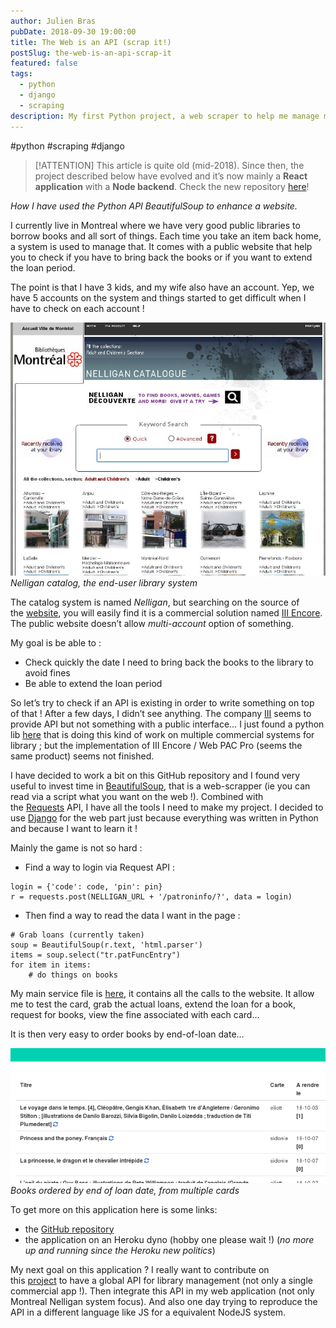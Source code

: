 ```yaml
---
author: Julien Bras
pubDate: 2018-09-30 19:00:00
title: The Web is an API (scrap it!)
postSlug: the-web-is-an-api-scrap-it
featured: false
tags:
  - python
  - django
  - scraping
description: My first Python project, a web scraper to help me manage my library accounts
---
```


#python #scraping #django

> [!ATTENTION]
> This article is quite old (mid-2018). Since then, the project described below have evolved and it’s now mainly a **React application** with a **Node backend**. Check the new repository [here](https://github.com/julbrs/nelligan-plus)!

_How I have used the Python API BeautifulSoup to enhance a website._

I currently live in Montreal where we have very good public libraries to borrow books and all sort of things. Each time you take an item back home, a system is used to manage that. It comes with a public website that help you to check if you have to bring back the books or if you want to extend the loan period.

The point is that I have 3 kids, and my wife also have an account. Yep, we have 5 accounts on the system and things started to get difficult when I have to check on each account !

![](./nelligan1.png)
_Nelligan catalog, the end-user library system_

The catalog system is named *Nelligan*, but searching on the source of the [website](https://nelligan.ville.montreal.qc.ca/search), you will easily find it is a commercial solution named [III Encore](https://www.iii.com/products/sierra-ils/encore-discovery/). The public website doesn’t allow *multi-account* option of something.

My goal is be able to :

- Check quickly the date I need to bring back the books to the library to avoid fines
- Be able to extend the loan period

So let’s try to check if an API is existing in order to write something on top of that ! After a few days, I didn’t see anything. The company [III](https://www.iii.com/) seems to provide API but not something with a public interface… I just found a python lib [here](https://github.com/BenjaminEHowe/library-api) that is doing this kind of work on multiple commercial systems for library ; but the implementation of III Encore / Web PAC Pro (seems the same product) seems not finished.

I have decided to work a bit on this GitHub repository and I found very useful to invest time in [BeautifulSoup](https://www.crummy.com/software/BeautifulSoup/), that is a web-scrapper (ie you can read via a script what you want on the web !). Combined with the [Requests](http://docs.python-requests.org/en/master/) API, I have all the tools I need to make my project. I decided to use [Django](https://www.djangoproject.com/) for the web part just because everything was written in Python and because I want to learn it !

Mainly the game is not so hard :

- Find a way to login via Request API :

```
login = {'code': code, 'pin': pin}
r = requests.post(NELLIGAN_URL + '/patroninfo/?', data = login)
```

- Then find a way to read the data I want in the page :

```
# Grab loans (currently taken)
soup = BeautifulSoup(r.text, 'html.parser')
items = soup.select("tr.patFuncEntry")
for item in items:
    # do things on books
```

My main service file is [here](https://github.com/bobman38/nelligan/blob/master/library/services.py), it contains all the calls to the website. It allow me to test the card, grab the actual loans, extend the loan for a book, request for books, view the fine associated with each card…

It is then very easy to order books by end-of-loan date…

![](./nelligan2.png)
_Books ordered by end of loan date, from multiple cards_

To get more on this application here is some links:

- the [GitHub repository](https://github.com/julbrs/nelligan)
- the application on an Heroku dyno (hobby one please wait !) (_no more up and running since the Heroku new politics_)

My next goal on this application ? I really want to contribute on this [project](https://github.com/BenjaminEHowe/library-api) to have a global API for library management (not only a single commercial app !). Then integrate this API in my web application (not only Montreal Nelligan system focus). And also one day trying to reproduce the API in a different language like JS for a equivalent NodeJS system.
